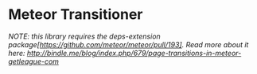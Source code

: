 Meteor Transitioner
===================

_NOTE: this library requires the deps-extension package[https://github.com/meteor/meteor/pull/193]. Read more about it here: http://bindle.me/blog/index.php/679/page-transitions-in-meteor-getleague-com_